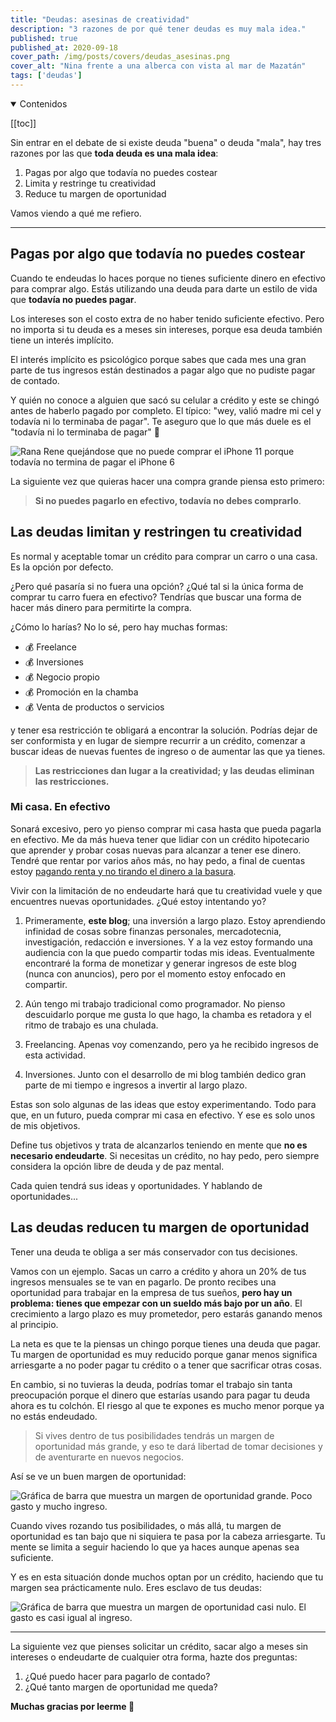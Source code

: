 ```yaml
---
title: "Deudas: asesinas de creatividad"
description: "3 razones de por qué tener deudas es muy mala idea."
published: true
published_at: 2020-09-18
cover_path: /img/posts/covers/deudas_asesinas.png
cover_alt: "Nina frente a una alberca con vista al mar de Mazatán"
tags: ['deudas']
---
```


<details open>
  <summary>
    Contenidos
  </summary>

  [[toc]]

</details>

Sin entrar en el debate de si existe deuda "buena" o deuda "mala", hay tres razones por las que **toda deuda es una mala idea**:

1. Pagas por algo que todavía no puedes costear
2. Limita y restringe tu creatividad
3. Reduce tu margen de oportunidad

Vamos viendo a qué me refiero.

***

## Pagas por algo que todavía no puedes costear

Cuando te endeudas lo haces porque no tienes suficiente dinero en efectivo para comprar algo. Estás utilizando una deuda para darte un estilo de vida que **todavía no puedes pagar**.

Los intereses son el costo extra de no haber tenido suficiente efectivo. Pero no importa si tu deuda es a meses sin intereses, porque esa deuda también tiene un interés implícito.

El interés implícito es psicológico porque sabes que cada mes una gran parte de tus ingresos están destinados a pagar algo que no pudiste pagar de contado. 

Y quién no conoce a alguien que sacó su celular a crédito y este se chingó antes de haberlo pagado por completo. El típico: "wey, valió madre mi cel y todavía ni lo terminaba de pagar". Te aseguro que lo que más duele es el "todavía ni lo terminaba de pagar" 🤣

![Rana Rene quejándose que no puede comprar el iPhone 11 porque todavía no termina de pagar el iPhone 6](/img/posts/iphone_meme.jpg)

La siguiente vez que quieras hacer una compra grande piensa esto primero: 

> **Si no puedes pagarlo en efectivo, todavía no debes comprarlo**.

## Las deudas limitan y restringen tu creatividad

Es normal y aceptable tomar un crédito para comprar un carro o una casa. Es la opción por defecto.

¿Pero qué pasaría si no fuera una opción? ¿Qué tal si la única forma de comprar tu carro fuera en efectivo? Tendrías que buscar una forma de hacer más dinero para permitirte la compra.

¿Cómo lo harías? No lo sé, pero hay muchas formas:

- 💰 Freelance
- 💰 Inversiones
- 💰 Negocio propio
- 💰 Promoción en la chamba
- 💰 Venta de productos o servicios

y tener esa restricción te obligará a encontrar la solución. Podrías dejar de ser conformista y en lugar de siempre recurrir a un crédito, comenzar a buscar ideas de nuevas fuentes de ingreso o de aumentar las que ya tienes.

> **Las restricciones dan lugar a la creatividad; y las deudas eliminan las restricciones.**

### Mi casa. En efectivo

Sonará excesivo, pero yo pienso comprar mi casa hasta que pueda pagarla en efectivo. Me da más hueva tener que lidiar con un crédito hipotecario que aprender y probar cosas nuevas para alcanzar a tener ese dinero. Tendré que rentar por varios años más, no hay pedo, a final de cuentas estoy [pagando renta y no tirando el dinero a la basura](/posts/rentar-o-comprar/).

Vivir con la limitación de no endeudarte hará que tu creatividad vuele y que encuentres nuevas oportunidades. ¿Qué estoy intentando yo?

1. Primeramente, **este blog**; una inversión a largo plazo. Estoy aprendiendo infinidad de cosas sobre finanzas personales, mercadotecnia, investigación, redacción e inversiones. Y a la vez estoy formando una audiencia con la que puedo compartir todas mis ideas. Eventualmente encontraré la forma de monetizar y generar ingresos de este blog (nunca con anuncios), pero por el momento estoy enfocado en compartir.

2. Aún tengo mi trabajo tradicional como programador. No pienso descuidarlo porque me gusta lo que hago, la chamba es retadora y el ritmo de trabajo es una chulada.

3. Freelancing. Apenas voy comenzando, pero ya he recibido ingresos de esta actividad.

4. Inversiones. Junto con el desarrollo de mi blog también dedico gran parte de mi tiempo e ingresos a invertir al largo plazo.

Estas son solo algunas de las ideas que estoy experimentando. Todo para que, en un futuro, pueda comprar mi casa en efectivo. Y ese es solo unos de mis objetivos. 

Define tus objetivos y trata de alcanzarlos teniendo en mente que **no es necesario endeudarte**. Si necesitas un crédito, no hay pedo, pero siempre considera la opción libre de deuda y de paz mental.

Cada quien tendrá sus ideas y oportunidades. Y hablando de oportunidades...

## Las deudas reducen tu margen de oportunidad

Tener una deuda te obliga a ser más conservador con tus decisiones.

Vamos con un ejemplo. Sacas un carro a crédito y ahora un 20% de tus ingresos mensuales se te van en pagarlo. De pronto recibes una oportunidad para trabajar en la empresa de tus sueños, **pero hay un problema: tienes que empezar con un sueldo más bajo por un año**. El crecimiento a largo plazo es muy prometedor, pero estarás ganando menos al principio.

La neta es que te la piensas un chingo porque tienes una deuda que pagar. Tu margen de oportunidad es muy reducido porque ganar menos significa arriesgarte a no poder pagar tu crédito o a tener que sacrificar otras cosas.

En cambio, si no tuvieras la deuda, podrías tomar el trabajo sin tanta preocupación porque el dinero que estarías usando para pagar tu deuda ahora es tu colchón. El riesgo al que te expones es mucho menor porque ya no estás endeudado.

> Si vives dentro de tus posibilidades tendrás un margen de oportunidad más grande, y eso te dará libertad de tomar decisiones y de aventurarte en nuevos negocios. 

Así se ve un buen margen de oportunidad:

![Gráfica de barra que muestra un margen de oportunidad grande. Poco gasto y mucho ingreso.](/img/posts/margen_de_oportunidad_ideal.png)

Cuando vives rozando tus posibilidades, o más allá, tu margen de oportunidad es tan bajo que ni siquiera te pasa por la cabeza arriesgarte. Tu mente se limita a seguir haciendo lo que ya haces aunque apenas sea suficiente. 

Y es en esta situación donde muchos optan por un crédito, haciendo que tu margen sea prácticamente nulo. Eres esclavo de tus deudas:

![Gráfica de barra que muestra un margen de oportunidad casi nulo. El gasto es casi igual al ingreso.](/img/posts/margen_de_oportunidad_comun.png)

***

La siguiente vez que pienses solicitar un crédito, sacar algo a meses sin intereses o endeudarte de cualquier otra forma, hazte dos preguntas:

1. ¿Qué puedo hacer para pagarlo de contado?
2. ¿Qué tanto margen de oportunidad me queda?


**Muchas gracias por leerme 🖤**